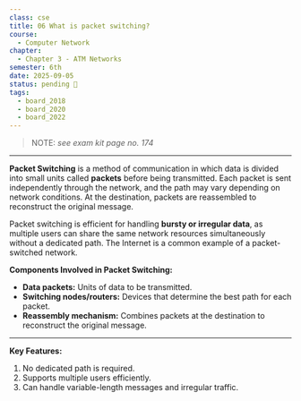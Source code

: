 ```yaml
---
class: cse
title: 06 What is packet switching?
course:
  - Computer Network
chapter:
  - Chapter 3 - ATM Networks
semester: 6th
date: 2025-09-05
status: pending 🛑
tags:
  - board_2018
  - board_2020
  - board_2022
---
```


> NOTE: _see exam kit page no. 174_

---

**Packet Switching** is a method of communication in which data is divided into small units called **packets** before being transmitted. Each packet is sent independently through the network, and the path may vary depending on network conditions. At the destination, packets are reassembled to reconstruct the original message.

Packet switching is efficient for handling **bursty or irregular data**, as multiple users can share the same network resources simultaneously without a dedicated path. The Internet is a common example of a packet-switched network.

**Components Involved in Packet Switching:**

- **Data packets:** Units of data to be transmitted.    
- **Switching nodes/routers:** Devices that determine the best path for each packet.    
- **Reassembly mechanism:** Combines packets at the destination to reconstruct the original message.    

---

**Key Features:**

1. No dedicated path is required.    
2. Supports multiple users efficiently.    
3. Can handle variable-length messages and irregular traffic.
